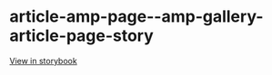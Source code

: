 # article-amp-page--amp-gallery-article-page-story

[View in storybook](https://raw.githack.com/Independent-Digital-News-and-Media-Ltd/indy-pwamp-sb/PR-2272-sb/index.html?path=/story/article-amp-page--amp-gallery-article-page-story)